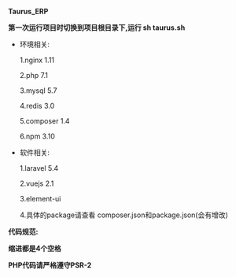 **Taurus_ERP**

**第一次运行项目时切换到项目根目录下,运行 sh taurus.sh**

- 环境相关:

  1.nginx 1.11

  2.php 7.1

  3.mysql  5.7

  4.redis 3.0

  5.composer 1.4

  6.npm 3.10

- 软件相关:

  1.laravel 5.4

  2.vuejs 2.1

  3.element-ui

  4.具体的package请查看 composer.json和package.json(会有增改)

**代码规范:**

**缩进都是4个空格**

**PHP代码请严格遵守PSR-2**
